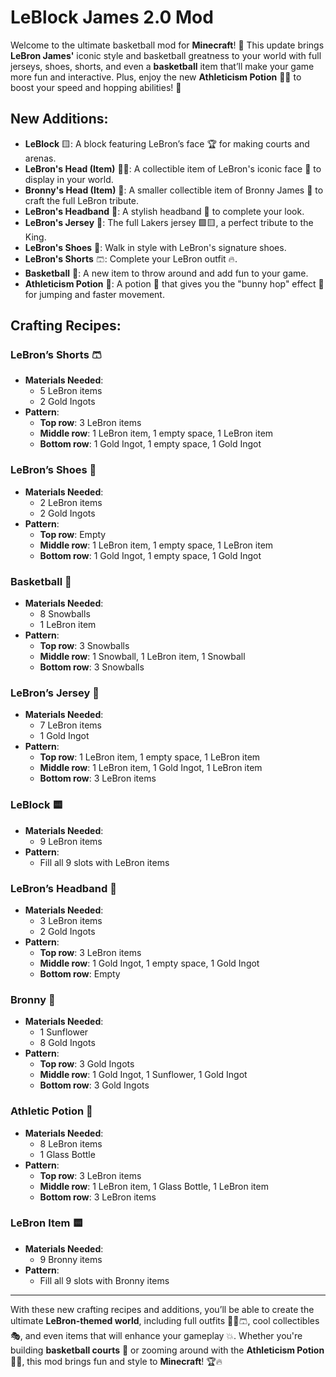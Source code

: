 # LeBlock James 2.0 Mod

Welcome to the ultimate basketball mod for **Minecraft**! 🏀 This update brings **LeBron James'** iconic style and basketball greatness to your world with full jerseys, shoes, shorts, and even a **basketball** item that’ll make your game more fun and interactive. Plus, enjoy the new **Athleticism Potion** 🏃‍♂️ to boost your speed and hopping abilities! 🐇

## New Additions:

- **LeBlock** 🟨: A block featuring LeBron’s face 🏆 for making courts and arenas.
- **LeBron's Head (Item)** 🧑‍🦱: A collectible item of LeBron's iconic face 🏀 to display in your world.
- **Bronny's Head (Item)** 👦: A smaller collectible item of Bronny James 👟 to craft the full LeBron tribute.
- **LeBron's Headband** 🏅: A stylish headband 💪 to complete your look.
- **LeBron's Jersey** 👕: The full Lakers jersey 🟪🟨, a perfect tribute to the King.
- **LeBron's Shoes** 👟: Walk in style with LeBron's signature shoes.
- **LeBron's Shorts** 🩳: Complete your LeBron outfit 🔥.
- **Basketball** 🏀: A new item to throw around and add fun to your game.
- **Athleticism Potion** 🧪: A potion 🧃 that gives you the "bunny hop" effect 🐇 for jumping and faster movement.

## Crafting Recipes:

### **LeBron’s Shorts** 🩳
- **Materials Needed**:
  - 5 LeBron items
  - 2 Gold Ingots
- **Pattern**:
  - **Top row**: 3 LeBron items
  - **Middle row**: 1 LeBron item, 1 empty space, 1 LeBron item
  - **Bottom row**: 1 Gold Ingot, 1 empty space, 1 Gold Ingot

### **LeBron’s Shoes** 👟
- **Materials Needed**:
  - 2 LeBron items
  - 2 Gold Ingots
- **Pattern**:
  - **Top row**: Empty
  - **Middle row**: 1 LeBron item, 1 empty space, 1 LeBron item
  - **Bottom row**: 1 Gold Ingot, 1 empty space, 1 Gold Ingot

### **Basketball** 🏀
- **Materials Needed**:
  - 8 Snowballs
  - 1 LeBron item
- **Pattern**:
  - **Top row**: 3 Snowballs
  - **Middle row**: 1 Snowball, 1 LeBron item, 1 Snowball
  - **Bottom row**: 3 Snowballs

### **LeBron’s Jersey** 👕
- **Materials Needed**:
  - 7 LeBron items
  - 1 Gold Ingot
- **Pattern**:
  - **Top row**: 1 LeBron item, 1 empty space, 1 LeBron item
  - **Middle row**: 1 LeBron item, 1 Gold Ingot, 1 LeBron item
  - **Bottom row**: 3 LeBron items

### **LeBlock** 🟨
- **Materials Needed**:
  - 9 LeBron items
- **Pattern**:
  - Fill all 9 slots with LeBron items

### **LeBron’s Headband** 🏅
- **Materials Needed**:
  - 3 LeBron items
  - 2 Gold Ingots
- **Pattern**:
  - **Top row**: 3 LeBron items
  - **Middle row**: 1 Gold Ingot, 1 empty space, 1 Gold Ingot
  - **Bottom row**: Empty

### **Bronny** 👦
- **Materials Needed**:
  - 1 Sunflower
  - 8 Gold Ingots
- **Pattern**:
  - **Top row**: 3 Gold Ingots
  - **Middle row**: 1 Gold Ingot, 1 Sunflower, 1 Gold Ingot
  - **Bottom row**: 3 Gold Ingots

### **Athletic Potion** 🧪
- **Materials Needed**:
  - 8 LeBron items
  - 1 Glass Bottle
- **Pattern**:
  - **Top row**: 3 LeBron items
  - **Middle row**: 1 LeBron item, 1 Glass Bottle, 1 LeBron item
  - **Bottom row**: 3 LeBron items

### **LeBron Item** 🟨
- **Materials Needed**:
  - 9 Bronny items
- **Pattern**:
  - Fill all 9 slots with Bronny items

---

With these new crafting recipes and additions, you’ll be able to create the ultimate **LeBron-themed world**, including full outfits 👕👟🩳, cool collectibles 🎭, and even items that will enhance your gameplay 💥. Whether you're building **basketball courts** 🏀 or zooming around with the **Athleticism Potion** 🏃‍♂️, this mod brings fun and style to **Minecraft**! 🏆🔥
